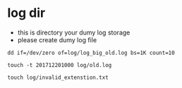 # log dir

- this is directory your dumy log storage
- please create dumy log file

```
dd if=/dev/zero of=log/log_big_old.log bs=1K count=10

touch -t 201712201000 log/old.log

touch log/invalid_extenstion.txt
```
